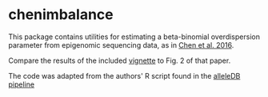 # chenimbalance
This package contains utilities for estimating a beta-binomial overdispersion parameter from epigenomic sequencing data, as in [Chen et al. 2016](https://www.ncbi.nlm.nih.gov/pmc/articles/PMC4837449/).

Compare the results of the included [vignette](https://github.com/anthony-aylward/chenimbalance/blob/master/vignettes/overdispersion.md) to Fig. 2 of that paper.

The code was adapted from the authors' R script found in the  [alleleDB pipeline](https://github.com/gersteinlab/alleleDB/blob/release/v2.0/alleledb_pipeline/)
